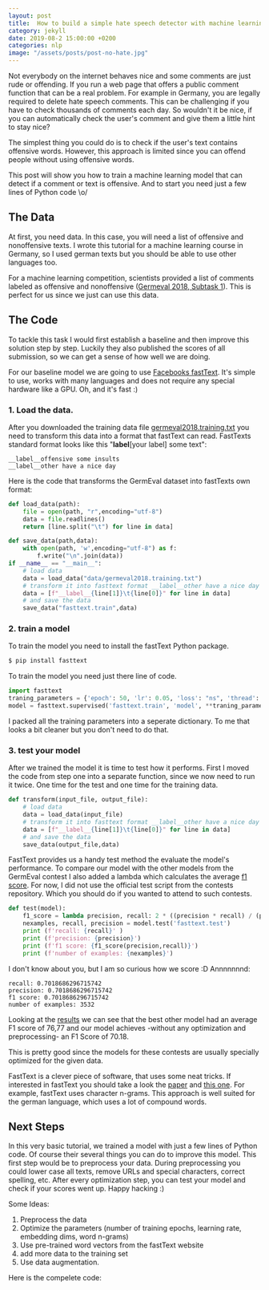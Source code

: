 ```yaml
---
layout: post
title:  How to build a simple hate speech detector with machine learning
category: jekyll 
date: 2019-08-2 15:00:00 +0200
categories: nlp
image: "/assets/posts/post-no-hate.jpg"
---
```


Not everybody on the internet behaves nice and some comments are just rude or offending. If you run a web page that offers a public comment function that can be a real problem. For example in Germany, you are legally required to delete hate speech comments. This can be challenging if you have to check thousands of comments each day. 
So wouldn't it be nice, if you can automatically check the user's comment and give them a little hint to stay nice?
<!--description-->

The simplest thing you could do is to check if the user's text contains offensive words. However, this approach is limited since you can offend people without using offensive words. 

This post will show you how to train a machine learning model that can detect if a comment or text is offensive. And to start you need just a few lines of Python code \o/


## The Data

At first, you need data. In this case, you will need a list of offensive and nonoffensive texts. I wrote this tutorial for a machine learning course in Germany, so I used german texts but you should be able to use other languages too.

For a machine learning competition, scientists provided a list of comments labeled as offensive and nonoffensive ([Germeval 2018, Subtask 1](https://projects.fzai.h-da.de/iggsa/projekt/)). This is perfect for us since we just can use this data. 


## The Code 

To tackle this task I would first establish a baseline and then improve this solution step by step. Luckily they also published the scores of all submission, so we can get a sense of how well we are doing.

For our baseline model we are going to use [Facebooks fastText](https://fasttext.cc/). It's simple to use, works with many languages and does not require any special hardware like a GPU. Oh, and it's fast :) 

### 1. Load the data. 
After you downloaded the training data file [germeval2018.training.txt](https://github.com/uds-lsv/GermEval-2018-Data) you need to transform this data into a format that fastText can read.
FastTexts standard format looks like this "__label__[your label] some text":
```
__label__offensive some insults
__label__other have a nice day
```
Here is the code that transforms the GermEval dataset into fastTexts own format:
```python
def load_data(path):
    file = open(path, "r",encoding="utf-8")
    data = file.readlines() 
    return [line.split("\t") for line in data]     

def save_data(path,data):
    with open(path, 'w',encoding="utf-8") as f:        
        f.write("\n".join(data))
if __name__ == "__main__":
    # load data
    data = load_data("data/germeval2018.training.txt")
    # transform it into fasttext format __label__other have a nice day
    data = [f"__label__{line[1]}\t{line[0]}" for line in data]
    # and save the data
    save_data("fasttext.train",data)    
```
### 2. train a model
To train the model you need to install the fastText Python package.
```bash
$ pip install fasttext
```
To train the model you need just there line of code. 
```python
import fasttext
traning_parameters = {'epoch': 50, 'lr': 0.05, 'loss': "ns", 'thread': 8, 'ws': 5, 'dim': 100}    
model = fasttext.supervised('fasttext.train', 'model', **traning_parameters)    
```
I packed all the training parameters into a seperate dictionary. To me that looks a bit cleaner but you don't need to do that.

### 3. test your model
After we trained the model it is time to test how it performs.  First I moved the code from step one into a separate function, since we now need to run it twice. One time for the test and one time for the training data.

```python
def transform(input_file, output_file):
    # load data
    data = load_data(input_file)
    # transform it into fasttext format __label__other have a nice day
    data = [f"__label__{line[1]}\t{line[0]}" for line in data]
    # and save the data
    save_data(output_file,data)
```

FastText provides us a handy test method the evaluate the model's performance. To compare our model with the other models from the GermEval contest I also added a lambda which calculates the average [f1 score](https://en.wikipedia.org/wiki/F1_score). For now, I did not use the official test script from the contests repository. Which you should do if you wanted to attend to such contests. 

```python
def test(model):
    f1_score = lambda precision, recall: 2 * ((precision * recall) / (precision + recall))
    nexamples, recall, precision = model.test('fasttext.test')     
    print (f'recall: {recall}' )
    print (f'precision: {precision}')
    print (f'f1 score: {f1_score(precision,recall)}')
    print (f'number of examples: {nexamples}')
```

I don't know about you, but I am so curious how we score :D Annnnnnnd:

```
recall: 0.7018686296715742
precision: 0.7018686296715742
f1 score: 0.7018686296715742
number of examples: 3532
```
Looking at the [results](https://github.com/uds-lsv/GermEval-2018-Data/blob/master/results.pdf) we can see that the best other model had an average F1 score of 76,77 and our model achieves -without any optimization and preprocessing- an F1 Score of 70.18. 

This is pretty good since the models for these contests are usually specially optimized for the given data. 

FastText is a clever piece of software, that uses some neat tricks. If interested in fastText you should take a look the [paper](https://arxiv.org/abs/1607.04606) and [this one](https://arxiv.org/abs/1607.01759). For example, fastText uses character n-grams. This approach is well suited for the german language, which uses a lot of compound words.

## Next Steps

In this very basic tutorial, we trained a model with just a few lines of Python code. Of course their several things you can do to improve this model. 
This first step would be to preprocess your data. During preprocessing you could lower case all texts, remove URLs and special characters, correct spelling, etc. After every optimization step, you can test your model and check if your scores went up. Happy hacking :) 

Some Ideas:
1. Preprocess the data
2. Optimize the parameters (number of training epochs, learning rate, embedding dims, word n-grams)
3. Use pre-trained word vectors from the fastText website
4. add more data to the training set
5. Use data augmentation.


Here is the compelete code:

<script src="https://gist.github.com/oliverguhr/31a1c93a1005d7e6e04c23d389d89cb7.js"></script>

